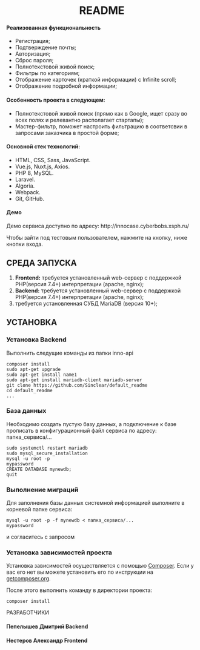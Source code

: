 <p align="center">
    <h1 align="center">README</h1>
    </p>
    
<h4>Реализованная функциональность</h4>
<ul>
    <li>Регистрация;</li>
   <li>Подтверждение почты;</li>
    <li>Авторизация;</li>
    <li>Сброс пароля;</li>
  <li>Полнотекстовой живой поиск;</li>
 <li>Фильтры по категориям;</li>
 <li>Отображение карточек (краткой информации) с Infinite scroll;</li>
 <li>Отображение подробной информации;</li>
</ul> 
<h4>Особенность проекта в следующем:</h4>
<ul>
 <li>Полнотекстовой живой поиск (прямо как в Google, ищет сразу во всех полях и релевантно располагает стартапы);</li>
 <li>Мастер-фильтр, поможет настроить фильтрацию в соответсвии в запросами заказчика в простой форме;</li>
 </ul>
<h4>Основной стек технологий:</h4>
<ul>
	<li>HTML, CSS, Sass, JavaScript.</li>
   <li>Vue.js, Nuxt.js, Axios.</li>
	<li>PHP 8, MySQL.</li>
	<li>Laravel.</li>
	<li>Algoria.</li>
	<li>Webpack.</li>
 <li>Git, GitHub.</li>
  
 </ul>
<h4>Демо</h4>
<p>Демо сервиса доступно по адресу: http://innocase.cyberbobs.xsph.ru/ </p>
<p>Чтобы зайти под тестовым пользователем, нажмите на кнопку, ниже кнопки входа.</p>




СРЕДА ЗАПУСКА
------------
1) <b>Frontend:</b> требуется установленный web-сервер с поддержкой PHP(версия 7.4+) интерпретации (apache, nginx);
2) <b>Backend:</b> требуется установленный web-сервер с поддержкой PHP(версия 7.4+) интерпретации (apache, nginx);
3) требуется установленная СУБД MariaDB (версия 10+);


УСТАНОВКА
------------
### Установка Backend

Выполнить следущие команды из папки inno-api
~~~
composer install
sudo apt-get upgrade
sudo apt-get install name1
sudo apt-get install mariadb-client mariadb-server
git clone https://github.com/Sinclear/default_readme
cd default_readme
...
~~~
### База данных

Необходимо создать пустую базу данных, а подключение к базе прописать в конфигурационный файл сервиса по адресу: папка_сервиса/...
~~~
sudo systemctl restart mariadb
sudo mysql_secure_installation
mysql -u root -p
mypassword
CREATE DATABASE mynewdb;
quit
~~~
### Выполнение миграций

Для заполнения базы данных системной информацией выполните в корневой папке сервиса: 
~~~
mysql -u root -p -f mynewdb < папка_сервиса/...
mypassword
~~~
и согласитесь с запросом

### Установка зависимостей проекта

Установка зависимостей осуществляется с помощью [Composer](http://getcomposer.org/). Если у вас его нет вы можете установить его по инструкции
на [getcomposer.org](http://getcomposer.org/doc/00-intro.md#installation-nix).

После этого выполнить команду в директории проекта:

~~~
composer install
~~~

РАЗРАБОТЧИКИ

<h4>Пепелышев Дмитрий Backend</h4>
<h4>Нестеров Александр Frontend</h4>

